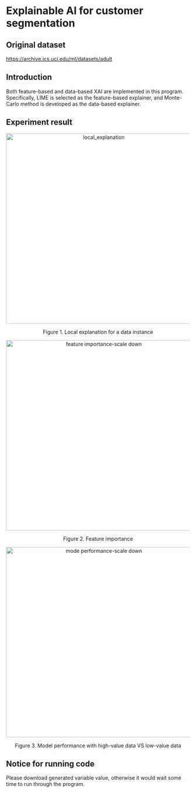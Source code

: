 # Explainable AI for customer segmentation
## Original dataset
https://archive.ics.uci.edu/ml/datasets/adult
## Introduction
Both feature-based and data-based XAI are implemented in this program. Specifically, LIME is selected as the feature-based explainer, and Monte-Carlo method is developed as the data-based explainer.
## Experiment result
<div align=center>
<img width="520" alt="local_explanation" src="https://user-images.githubusercontent.com/103876273/209775234-81a0bf75-f9b0-4b30-b175-614dae10b6b2.png"> 
</div>

<p align="center"> Figure 1. Local explanation for a data instance </p>

<div align=center>
<img width="520" alt="feature importance-scale down" src="https://user-images.githubusercontent.com/103876273/209777522-08b5ed9e-22c9-409e-b5e4-2b4c41e54f73.png">
</div>
<p align="center"> Figure 2. Feature importance  </p>

<div align=center>
<img width="520" alt="mode performance-scale down" src="https://user-images.githubusercontent.com/103876273/209777537-a0d45f56-e3cd-4c73-aca1-b55182420e3f.png">
</div>
<p align="center"> Figure 3. Model performance with high-value data VS low-value data  </p>  

## Notice for running code
Please download generated variable value, otherwise it would wait some time to run through the program.
